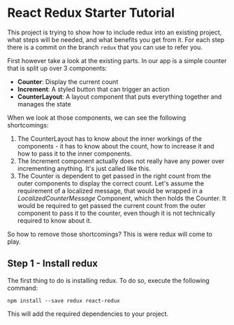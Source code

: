 # React Redux Starter Tutorial

This project is trying to show how to include redux into an existing project, what steps will be needed, and what benefits you get from it. For each step there is a commit on the branch `redux` that you can use to refer you.

First however take a look at the existing parts. In our app is a simple counter that is split up over 3 components:

* **Counter**: Display the current count
* **Increment**: A styled button that can trigger an action
* **CounterLayout**: A layout component that puts everything together and manages the state

When we look at those components, we can see the following shortcomings:

1. The CounterLayout has to know about the inner workings of the components - it has to know about the count, how to increase it and how to pass it to the inner components.
2. The Increment component actually does not really have any power over incrementing anything. It's just called like this.
3. The Counter is dependent to get passed in the right count from the outer components to display the correct count. Let's assume the requirement of a localized message, that would be wrapped in a *LocalizedCounterMessage* Component, which then holds the Counter. It would be required to get passed the current count from the outer component to pass it to the counter, even though it is not technically required to know about it. 

So how to remove those shortcomings? This is were redux will come to play.

## Step 1 - Install redux

The first thing to do is installing redux. To do so, execute the following command:

```
npm install --save redux react-redux
```

This will add the required dependencies to your project. 